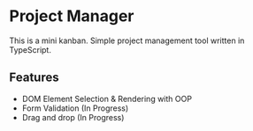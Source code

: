 # Project Manager

This is a mini kanban. Simple project management tool written in TypeScript.

## Features

- DOM Element Selection & Rendering with OOP
- Form Validation (In Progress)
- Drag and drop (In Progress)

